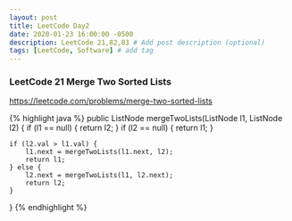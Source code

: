 ```yaml
---
layout: post
title: LeetCode Day2
date: 2020-01-23 16:00:00 -0500
description: LeetCode 21,82,83 # Add post description (optional)
tags: [LeetCode, Software] # add tag
---
```


### LeetCode 21 Merge Two Sorted Lists

https://leetcode.com/problems/merge-two-sorted-lists

{% highlight java %}
public ListNode mergeTwoLists(ListNode l1, ListNode l2) {
    if (l1 == null) {
        return l2;
    }
    if (l2 == null) {
        return l1;
    }

    if (l2.val > l1.val) {
        l1.next = mergeTwoLists(l1.next, l2);
        return l1;
    } else {
        l2.next = mergeTwoLists(l1, l2.next);
        return l2;
    }
}
{% endhighlight  %}
